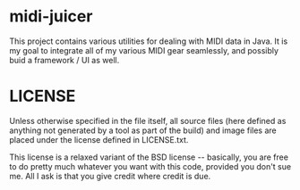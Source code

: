 midi-juicer
===========

This project contains various utilities for dealing with MIDI data in Java. It is
my goal to integrate all of my various MIDI gear seamlessly, and possibly buid a
framework / UI as well.


LICENSE
=======
Unless otherwise specified in the file itself, all source files (here defined
as anything not generated by a tool as part of the build) and image files
are placed under the license defined in LICENSE.txt.

This license is a relaxed variant of the BSD license -- basically, you are free
to do pretty much whatever you want with this code, provided you don't sue
me. All I ask is that you give credit where credit is due.

